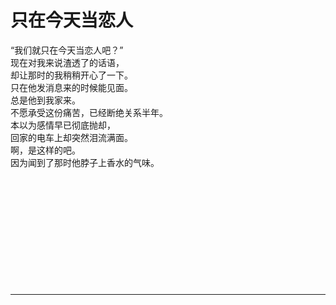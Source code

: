 # 只在今天当恋人

“我们就只在今天当恋人吧？”\
现在对我来说渣透了的话语，\
却让那时的我稍稍开心了一下。\
只在他发消息来的时候能见面。\
总是他到我家来。\
不愿承受这份痛苦，已经断绝关系半年。\
本以为感情早已彻底抛却，\
回家的电车上却突然泪流满面。\
啊，是这样的吧。\
因为闻到了那时他脖子上香水的气味。
<br>
<br>
<br>
<br>
<br>
<br>
<br>
<br>
<br>
<br>
<br>
<br>

---
